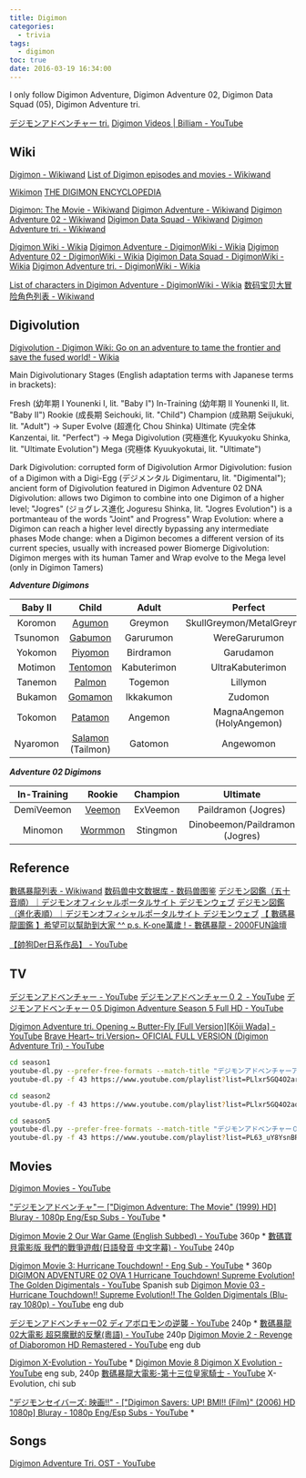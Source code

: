 ```yaml
---
title: Digimon
categories:
  - trivia
tags:
  - digimon
toc: true
date: 2016-03-19 16:34:00
---
```


I only follow Digimon Adventure, Digimon Adventure 02, Digimon Data Squad (05), Digimon Adventure tri.

[デジモンアドベンチャー tri.](http://digimon-adventure.net/)
[Digimon Videos | Billiam - YouTube](https://www.youtube.com/playlist?list=PLRSA-iHL6JaL55Heyr-lGzZWlqxgRpjDu)

## Wiki

[Digimon - Wikiwand](http://www.wikiwand.com/en/Digimon)
[List of Digimon episodes and movies - Wikiwand](http://www.wikiwand.com/en/List_of_Digimon_episodes_and_movies)

[Wikimon](http://wikimon.net/Main_Page)
[THE DIGIMON ENCYCLOPEDIA](http://digipedia.db-destiny.net/)

[Digimon: The Movie - Wikiwand](http://www.wikiwand.com/en/Digimon:_The_Movie)
[Digimon Adventure - Wikiwand](http://www.wikiwand.com/en/Digimon_Adventure)
[Digimon Adventure 02 - Wikiwand](http://www.wikiwand.com/en/Digimon_Adventure_02)
[Digimon Data Squad - Wikiwand](http://www.wikiwand.com/en/Digimon_Data_Squad)
[Digimon Adventure tri. - Wikiwand](http://www.wikiwand.com/en/Digimon_Adventure_tri.)

[Digimon Wiki - Wikia](http://digimon.wikia.com/wiki/Digimon_Wiki)
[Digimon Adventure - DigimonWiki - Wikia](http://digimon.wikia.com/wiki/Digimon_Adventure)
[Digimon Adventure 02 - DigimonWiki - Wikia](http://digimon.wikia.com/wiki/Digimon_Adventure_02)
[Digimon Data Squad - DigimonWiki - Wikia](http://digimon.wikia.com/wiki/Digimon_Data_Squad)
[Digimon Adventure tri. - DigimonWiki - Wikia](http://digimon.wikia.com/wiki/Digimon_Adventure_tri.)

[List of characters in Digimon Adventure - DigimonWiki - Wikia](http://digimon.wikia.com/wiki/Andromon_%28Adventure%29)
[数码宝贝大冒险角色列表 - Wikiwand](http://www.wikiwand.com/zh/数码宝贝大冒险角色列表)

## Digivolution

[Digivolution - Digimon Wiki: Go on an adventure to tame the frontier and save the fused world! - Wikia](http://digimon.wikia.com/wiki/Digivolution)

Main Digivolutionary Stages (English adaptation terms with Japanese terms in brackets):

Fresh (幼年期 I Younenki I, lit. "Baby I")
In-Training (幼年期 II Younenki II, lit. "Baby II")
Rookie (成長期 Seichouki, lit. "Child")
Champion (成熟期 Seijukuki, lit. "Adult") -> Super Evolve (超進化 Chou Shinka)
Ultimate (完全体 Kanzentai, lit. "Perfect") -> Mega Digivolution (究極進化 Kyuukyoku Shinka, lit. "Ultimate Evolution")
Mega (究極体 Kyuukyokutai, lit. "Ultimate")

Dark Digivolution: corrupted form of Digivolution
Armor Digivolution: fusion of a Digimon with a Digi-Egg (デジメンタル Digimentaru, lit. "Digimental"); ancient form of Digivolution featured in Digimon Adventure 02
DNA Digivolution: allows two Digimon to combine into one Digimon of a higher level; "Jogres" (ジョグレス進化 Joguresu Shinka, lit. "Jogres Evolution") is a portmanteau of the words "Joint" and Progress"
Wrap Evolution: where a Digimon can reach a higher level directly bypassing any intermediate phases
Mode change: when a Digimon becomes a different version of its current species, usually with increased power
Biomerge Digivolution: Digimon merges with its human Tamer and Wrap evolve to the Mega level (only in Digimon Tamers)

***Adventure Digimons***

| Baby II | Child | Adult | Perfect | Ultimate |
|:---:|:---:|:---:|:---:|:---:|
| Koromon | [Agumon][Agumon] | Greymon | SkullGreymon/MetalGreymon | WarGreymon/Omnimon |
| Tsunomon | [Gabumon][Gabumon] | Garurumon | WereGarurumon | MetalGarurumon/Omnimon |
| Yokomon | [Piyomon][Biyomon] | Birdramon | Garudamon | Hououmon |
| Motimon | [Tentomon][Tentomon] | Kabuterimon | UltraKabuterimon | HerculesKabuterimon |
| Tanemon | [Palmon][Palmon] | Togemon | Lillymon | Rosemon |
| Bukamon | [Gomamon][Gomamon] | Ikkakumon | Zudomon | Plesiomon/Vikemon |
| Tokomon | [Patamon][Patamon] | Angemon | MagnaAngemon (HolyAngemon) | Seraphymon |
| Nyaromon | [Salamon][Salamon] (Tailmon) | Gatomon | Angewomon | Magnadramon/Ophanimon |

[Agumon]: http://digimon.wikia.com/wiki/Agumon_(Adventure)
[Gabumon]: http://digimon.wikia.com/wiki/Gabumon_(Adventure)
[Biyomon]: http://digimon.wikia.com/wiki/Biyomon_(Adventure)
[Tentomon]: http://digimon.wikia.com/wiki/Tentomon_(Adventure)
[Palmon]: http://digimon.wikia.com/wiki/Palmon_(Adventure)
[Gomamon]: http://digimon.wikia.com/wiki/Gomamon_(Adventure)
[Patamon]: http://digimon.wikia.com/wiki/Patamon_(Adventure)
[Salamon]: http://digimon.wikia.com/wiki/Salamon_(Adventure)

***Adventure 02 Digimons***

| In-Training | Rookie | Champion | Ultimate | Mega |
|:---:|:---:|:---:|:---:|:---:|
| DemiVeemon | [Veemon][Veemon] | ExVeemon | Paildramon (Jogres) | Imperialdramon (Jogres) |
| Minomon | [Wormmon][Wormmon] | Stingmon | Dinobeemon/Paildramon (Jogres) | GranKuwagamon/Imperialdramon (Jogres) |

[Veemon]: http://digimon.wikia.com/wiki/Veemon_(Adventure)
[Wormmon]: http://digimon.wikia.com/wiki/Wormmon_(Adventure)

## Reference

[數碼暴龍列表 - Wikiwand](https://www.wikiwand.com/zh-hk/數碼寶貝列表)
[数码兽中文数据库 - 数码兽图鉴](http://digimons.net/digimon/index.html)
[デジモン図鑑（五十音順）｜デジモンオフィシャルポータルサイト デジモンウェブ](http://digimon.net/reference/)
[デジモン図鑑（進化表順）｜デジモンオフィシャルポータルサイト デジモンウェブ](http://digimon.net/reference/evolution.php#reference_child2)
[【 數碼暴龍圖鑑 】希望可以幫助到大家 ^^ p.s. K-one萬歲 ! - 數碼暴龍 - 2000FUN論壇](http://www.2000fun.com/thread-5501616-1-1.html)

[【帥狗Der日系作品】 - YouTube](https://www.youtube.com/playlist?list=PLSYYuRn7FAnVrTgczBBUmPXoUTNgkBpqf)

## TV 

[デジモンアドベンチャー - YouTube](https://www.youtube.com/playlist?list=PLlxr5GQ4O2arXWWA2QG1a9zp1HxCO55hw)
[デジモンアドベンチャー０２ - YouTube](https://www.youtube.com/playlist?list=PLlxr5GQ4O2aq-1K0-G0oATY1dsNmSgxCz)
[デジモンアドベンチャー０5 Digimon Adventure Season 5 Full HD - YouTube](https://www.youtube.com/playlist?list=PL63_uY8YsnBR64qR85D8QMmZ5kvtSPu3i)

[Digimon Adventure tri. Opening ~ Butter-Fly [Full Version][Kōji Wada] - YouTube](https://www.youtube.com/watch?v=Ge6ky3w-eLM)
[Brave Heart~ tri.Version~ OFICIAL FULL VERSION (Digimon Adventure Tri) - YouTube](https://www.youtube.com/watch?v=23LpAs1Wfeg)

```sh
cd season1
youtube-dl.py --prefer-free-formats --match-title "デジモンアドベンチャーアニメ" https://www.youtube.com/channel/UC1meOBKxMrAxt3aKnvGRlJw/videos
youtube-dl.py -f 43 https://www.youtube.com/playlist?list=PLlxr5GQ4O2arXWWA2QG1a9zp1HxCO55hw

cd season2
youtube-dl.py -f 43 https://www.youtube.com/playlist?list=PLlxr5GQ4O2aq-1K0-G0oATY1dsNmSgxCz

cd season5
youtube-dl.py --prefer-free-formats --match-title "デジモンアドベンチャー０5"  https://www.youtube.com/channel/UC1meOBKxMrAxt3aKnvGRlJw/videos
youtube-dl.py -f 43 https://www.youtube.com/playlist?list=PL63_uY8YsnBR64qR85D8QMmZ5kvtSPu3i
```

## Movies

[Digimon Movies - YouTube](https://www.youtube.com/playlist?list=PLtsnHpgxIWFmHz4BC1XDPaZ4I-HWAhO65)

["デジモンアドベンチャ"ー ["Digimon Adventure: The Movie" (1999) HD] Bluray - 1080p Eng/Esp Subs - YouTube](https://www.youtube.com/watch?v=D5ewqknP3Co) *

[Digimon Movie 2 Our War Game (English Subbed) - YouTube](https://www.youtube.com/watch?v=yzjtK_Owx-M) 360p *
[數碼寶貝電影版 我們的戰爭遊戲(日語發音 中文字幕) - YouTube](https://www.youtube.com/watch?v=I43H-NxNgeo) 240p

[Digimon Movie 3: Hurricane Touchdown! - Eng Sub - YouTube](https://www.youtube.com/watch?v=CBCZu27gLKw) * 360p
[DIGIMON ADVENTURE 02 OVA 1 Hurricane Touchdown! Supreme Evolution! The Golden Digimentals - YouTube](https://www.youtube.com/watch?v=QEx1d2DjlcY) Spanish sub
[Digimon Movie 03 - Hurricane Touchdown!! Supreme Evolution!! The Golden Digimentals (Blu-ray 1080p) - YouTube](https://www.youtube.com/watch?v=zxsAyGYMTjM) eng dub

[デジモンアドベンチャー02 ディアボロモンの逆襲 - YouTube](https://www.youtube.com/watch?v=JQpt4q3EYug) 240p *
[數碼暴龍02大電影 超惡魔獸的反擊(粵語) - YouTube](https://www.youtube.com/watch?v=unNxaYQVPLU) 240p
[Digimon Movie 2 - Revenge of Diaboromon HD Remastered - YouTube](https://www.youtube.com/watch?v=7j3Q5be4Kjo) eng dub

[Digimon X-Evolution - YouTube](https://www.youtube.com/watch?v=AYliu3-WoyE) *
[Digimon Movie 8 Digimon X Evolution - YouTube](https://www.youtube.com/watch?v=gxKChcTsnfI) eng sub, 240p 
[數碼暴龍大電影-第十三位皇家騎士 - YouTube](https://www.youtube.com/watch?v=-dDM-G08310) X-Evolution, chi sub

["デジモンセイバーズ: 映画!!" - ["Digimon Savers: UP! BMI!! (Film)" (2006) HD 1080p] Bluray - 1080p Eng/Esp Subs - YouTube](https://www.youtube.com/watch?v=uKjkm17PmXk) *

## Songs

[Digimon Adventure Tri. OST - YouTube](https://www.youtube.com/playlist?list=PLXuCHW01HeL7GmdDVDi9ctK1DwAuJaafl)
